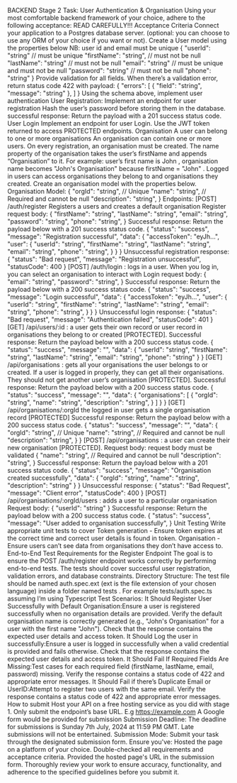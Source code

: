  BACKEND Stage 2 Task: User Authentication & Organisation
Using your most comfortable backend framework of your choice, adhere to the following acceptance:
READ CAREFULLY!!!
Acceptance Criteria
 Connect your application to a Postgres database server. (optional: you can choose to use any ORM of your choice if you want or not).
 Create a User model using the properties below
 NB: user id and email must be unique
 {
     "userId": "string" // must be unique
     "firstName": "string", // must not be null
     "lastName": "string" // must not be null
     "email": "string" // must be unique and must not be null
     "password": "string" // must not be null
     "phone": "string"
 }
 Provide validation for all fields. When there’s a validation error, return status code 422 with payload:
 {
   "errors": [
     {
       "field": "string",
       "message": "string"
     },
   ]
 }
 Using the schema above, implement user authentication
 User Registration:
 Implement an endpoint for user registration
 Hash the user’s password before storing them in the database.
 successful response: Return the payload with a 201 success status code.
 User Login
 Implement an endpoint for user Login.
 Use the JWT token returned to access PROTECTED endpoints.
Organisation
 A user can belong to one or more organisations
 An organisation can contain one or more users.
 On every registration, an organisation must be created.
 The name property of the organisation takes the user’s firstName and appends “Organisation” to it. For example: user’s first name is John , organisation name becomes "John's Organisation" because firstName = "John" .
 Logged in users can access organisations they belong to and organisations they created.
 Create an organisation model with the properties below.
Organisation Model:
 {
     "orgId": "string", // Unique
     "name": "string", // Required and cannot be null
     "description": "string",
 }
Endpoints:
 [POST] /auth/register Registers a users and creates a default organisation 
 Register request body:
 {
     "firstName": "string",
     "lastName": "string",
     "email": "string",
     "password": "string",
     "phone": "string",
 }
Successful response: Return the payload below with a 201 success status code.
 {
     "status": "success",
     "message": "Registration successful",
     "data": {
       "accessToken": "eyJh...",
       "user": {
           "userId": "string",
           "firstName": "string",
                 "lastName": "string",
                 "email": "string",
                 "phone": "string",
       }
     }
 }
Unsuccessful registration response:
 {
     "status": "Bad request",
     "message": "Registration unsuccessful",
     "statusCode": 400
 }
 [POST] /auth/login : logs in a user. When you log in, you can select an organisation to interact with
Login request body:
 {
     "email": "string",
     "password": "string",
 }
Successful response: Return the payload below with a 200 success status code.
 {
     "status": "success",
     "message": "Login successful",
     "data": {
       "accessToken": "eyJh...",
       "user": {
           "userId": "string",
           "firstName": "string",
                 "lastName": "string",
                 "email": "string",
                 "phone": "string",
       }
     }
 }
Unsuccessful login response:
 {
     "status": "Bad request",
     "message": "Authentication failed",
     "statusCode": 401
 }
 [GET] /api/users/:id : a user gets their own record or user record in organisations they belong to or created [PROTECTED].
Successful response: Return the payload below with a 200 success status code.
 {
         "status": "success",
     "message": "<message>",
     "data": {
       "userId": "string",
       "firstName": "string",
             "lastName": "string",
             "email": "string",
             "phone": "string"
     }
 }
 [GET] /api/organisations : gets all your organisations the user belongs to or created. If a user is logged in properly, they can get all their organisations. They should not get another user’s organisation [PROTECTED].
Successful response: Return the payload below with a 200 success status code.
 {
     "status": "success",
         "message": "<message>",
     "data": {
       "organisations": [
           {
               "orgId": "string",
                     "name": "string",
                     "description": "string",
           }
       ]
     }
 }
 [GET] /api/organisations/:orgId the logged in user gets a single organisation record [PROTECTED]
Successful response: Return the payload below with a 200 success status code.
 {
     "status": "success",
         "message": "<message>",
     "data": {
             "orgId": "string", // Unique
             "name": "string", // Required and cannot be null
             "description": "string",
     }
 }
 [POST] /api/organisations : a user can create their new organisation [PROTECTED].
Request body: request body must be validated
 {
     "name": "string", // Required and cannot be null
     "description": "string",
 }
Successful response: Return the payload below with a 201 success status code.
 {
     "status": "success",
     "message": "Organisation created successfully",
     "data": {
           "orgId": "string", 
                 "name": "string", 
                 "description": "string"
     }
 }
Unsuccessful response:
 {
     "status": "Bad Request",
     "message": "Client error",
     "statusCode": 400
 }
 [POST] /api/organisations/:orgId/users : adds a user to a particular organisation
Request body:
 {
     "userId": "string"
 }
Successful response: Return the payload below with a 200 success status code.
 {
     "status": "success",
     "message": "User added to organisation successfully",
 }
Unit Testing
Write appropriate unit tests to cover
 Token generation - Ensure token expires at the correct time and correct user details is found in token.
 Organisation - Ensure users can’t see data from organisations they don’t have access to.
End-to-End Test Requirements for the Register Endpoint
The goal is to ensure the POST /auth/register endpoint works correctly by performing end-to-end tests. The tests should cover successful user registration, validation errors, and database constraints.
Directory Structure:
 The test file should be named auth.spec.ext (ext is the file extension of your chosen language) inside a folder named tests . For example tests/auth.spec.ts assuming I’m using Typescript
Test Scenarios:
 It Should Register User Successfully with Default Organisation:Ensure a user is registered successfully when no organisation details are provided.
 Verify the default organisation name is correctly generated (e.g., "John's Organisation" for a user with the first name "John").
 Check that the response contains the expected user details and access token.
 It Should Log the user in successfully:Ensure a user is logged in successfully when a valid credential is provided and fails otherwise.
 Check that the response contains the expected user details and access token.
 It Should Fail If Required Fields Are Missing:Test cases for each required field (firstName, lastName, email, password) missing.
 Verify the response contains a status code of 422 and appropriate error messages.
 It Should Fail if there’s Duplicate Email or UserID:Attempt to register two users with the same email.
 Verify the response contains a status code of 422 and appropriate error messages.
How to submit
 Host your API on a free hosting service as you did with stage 1.
 Only submit the endpoint’s base URL. E.g https://example.com
 A Google form would be provided for submission
Submission Deadline:
The deadline for submissions is Sunday 7th July, 2024 at 11:59 PM GMT. Late submissions will not be entertained.
Submission Mode:
Submit your task through the designated submission form. Ensure you've:
 Hosted the page on a platform of your choice.
 Double-checked all requirements and acceptance criteria.
 Provided the hosted page's URL in the submission form.
 Thoroughly review your work to ensure accuracy, functionality, and adherence to the specified guidelines before you submit it.

